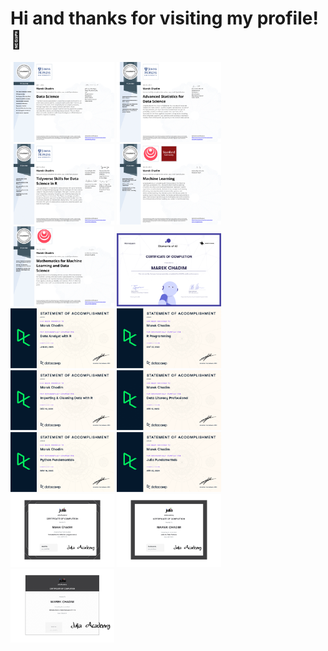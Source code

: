 # Hi and thanks for visiting my profile! 👋 

<p float="left">
  <img src="DataScience.png" height="10%" width="33%" />
  <img src="Statistics.png" height="33%" width="33%" />
  <img src="Tidyverse.png" height="33%" width="33%" />
  <img src="MachineLearning.png" height="33%" width="33%" />
  <img src="Mathematics.png" height="33%" width="33%" />
  <img src="certificate-elements-of-ai.png" height="33%" width="33%" />
  <img src="DataAnalystR.png" height="33%" width="33%" />
  <img src="Rprogr.png" height="33%" width="33%" />
  <img src="ImportClean.png" height="33%" width="33%" />
  <img src="DataLiteracy.png" height="33%" width="33%" />
  <img src="PythonFundamentals.png" height="33%" width="33%" />
  <img src="Julia.png" height="33%" width="33%" />
  <img src="certificate-of-completion-for-introduction-to-julia.png" height="33%" width="33%" />
  <img src="certificate-of-completion-for-julia-for-data-science-1.png" height="33%" width="33%" />
  <img src="1-introduction-to-dataframes-jl-1.png" height="33%" width="33%" />
</p>
  









 

 






